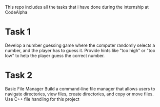 This repo includes all the tasks that i have done during the internship at CodeAlpha

# Task 1

Develop a number guessing game where the computer randomly selects a number, and the player has to guess it. Provide hints like "too high" or "too low" to help the player guess the correct number.

# Task 2

Basic File Manager
Build a command-line file manager that allows users to
navigate directories, view files, create directories, and
copy or move files. Use C++ file handling for this
project
